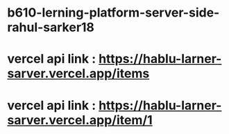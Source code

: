 # b610-lerning-platform-server-side-rahul-sarker18


 # vercel api link : https://hablu-larner-sarver.vercel.app/items
 # vercel api link : https://hablu-larner-sarver.vercel.app/item/1
